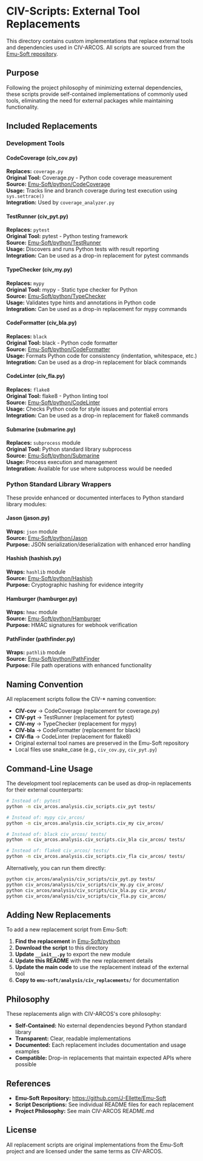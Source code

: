 # CIV-Scripts: External Tool Replacements

This directory contains custom implementations that replace external tools and dependencies used in CIV-ARCOS. All scripts are sourced from the [Emu-Soft repository](https://github.com/J-Ellette/Emu-Soft).

## Purpose

Following the project philosophy of minimizing external dependencies, these scripts provide self-contained implementations of commonly used tools, eliminating the need for external packages while maintaining functionality.

## Included Replacements

### Development Tools

#### CodeCoverage (civ_cov.py)
**Replaces:** `coverage.py`  
**Original Tool:** Coverage.py - Python code coverage measurement  
**Source:** [Emu-Soft/python/CodeCoverage](https://github.com/J-Ellette/Emu-Soft/tree/main/python/CodeCoverage)  
**Usage:** Tracks line and branch coverage during test execution using `sys.settrace()`  
**Integration:** Used by `coverage_analyzer.py`

#### TestRunner (civ_pyt.py)
**Replaces:** `pytest`  
**Original Tool:** pytest - Python testing framework  
**Source:** [Emu-Soft/python/TestRunner](https://github.com/J-Ellette/Emu-Soft/tree/main/python/TestRunner)  
**Usage:** Discovers and runs Python tests with result reporting  
**Integration:** Can be used as a drop-in replacement for pytest commands

#### TypeChecker (civ_my.py)
**Replaces:** `mypy`  
**Original Tool:** mypy - Static type checker for Python  
**Source:** [Emu-Soft/python/TypeChecker](https://github.com/J-Ellette/Emu-Soft/tree/main/python/TypeChecker)  
**Usage:** Validates type hints and annotations in Python code  
**Integration:** Can be used as a drop-in replacement for mypy commands

#### CodeFormatter (civ_bla.py)
**Replaces:** `black`  
**Original Tool:** black - Python code formatter  
**Source:** [Emu-Soft/python/CodeFormatter](https://github.com/J-Ellette/Emu-Soft/tree/main/python/CodeFormatter)  
**Usage:** Formats Python code for consistency (indentation, whitespace, etc.)  
**Integration:** Can be used as a drop-in replacement for black commands

#### CodeLinter (civ_fla.py)
**Replaces:** `flake8`  
**Original Tool:** flake8 - Python linting tool  
**Source:** [Emu-Soft/python/CodeLinter](https://github.com/J-Ellette/Emu-Soft/tree/main/python/CodeLinter)  
**Usage:** Checks Python code for style issues and potential errors  
**Integration:** Can be used as a drop-in replacement for flake8 commands

#### Submarine (submarine.py)
**Replaces:** `subprocess` module  
**Original Tool:** Python standard library subprocess  
**Source:** [Emu-Soft/python/Submarine](https://github.com/J-Ellette/Emu-Soft/tree/main/python/Submarine)  
**Usage:** Process execution and management  
**Integration:** Available for use where subprocess would be needed

### Python Standard Library Wrappers

These provide enhanced or documented interfaces to Python standard library modules:

#### Jason (jason.py)
**Wraps:** `json` module  
**Source:** [Emu-Soft/python/Jason](https://github.com/J-Ellette/Emu-Soft/tree/main/python/Jason)  
**Purpose:** JSON serialization/deserialization with enhanced error handling

#### Hashish (hashish.py)
**Wraps:** `hashlib` module  
**Source:** [Emu-Soft/python/Hashish](https://github.com/J-Ellette/Emu-Soft/tree/main/python/Hashish)  
**Purpose:** Cryptographic hashing for evidence integrity

#### Hamburger (hamburger.py)
**Wraps:** `hmac` module  
**Source:** [Emu-Soft/python/Hamburger](https://github.com/J-Ellette/Emu-Soft/tree/main/python/Hamburger)  
**Purpose:** HMAC signatures for webhook verification

#### PathFinder (pathfinder.py)
**Wraps:** `pathlib` module  
**Source:** [Emu-Soft/python/PathFinder](https://github.com/J-Ellette/Emu-Soft/tree/main/python/PathFinder)  
**Purpose:** File path operations with enhanced functionality

## Naming Convention

All replacement scripts follow the CIV-* naming convention:
- **CIV-cov** → CodeCoverage (replacement for coverage.py)
- **CIV-pyt** → TestRunner (replacement for pytest)
- **CIV-my** → TypeChecker (replacement for mypy)
- **CIV-bla** → CodeFormatter (replacement for black)
- **CIV-fla** → CodeLinter (replacement for flake8)
- Original external tool names are preserved in the Emu-Soft repository
- Local files use snake_case (e.g., `civ_cov.py`, `civ_pyt.py`)

## Command-Line Usage

The development tool replacements can be used as drop-in replacements for their external counterparts:

```bash
# Instead of: pytest
python -m civ_arcos.analysis.civ_scripts.civ_pyt tests/

# Instead of: mypy civ_arcos/
python -m civ_arcos.analysis.civ_scripts.civ_my civ_arcos/

# Instead of: black civ_arcos/ tests/
python -m civ_arcos.analysis.civ_scripts.civ_bla civ_arcos/ tests/

# Instead of: flake8 civ_arcos/ tests/
python -m civ_arcos.analysis.civ_scripts.civ_fla civ_arcos/ tests/
```

Alternatively, you can run them directly:

```bash
python civ_arcos/analysis/civ_scripts/civ_pyt.py tests/
python civ_arcos/analysis/civ_scripts/civ_my.py civ_arcos/
python civ_arcos/analysis/civ_scripts/civ_bla.py civ_arcos/
python civ_arcos/analysis/civ_scripts/civ_fla.py civ_arcos/
```

## Adding New Replacements

To add a new replacement script from Emu-Soft:

1. **Find the replacement** in [Emu-Soft/python](https://github.com/J-Ellette/Emu-Soft/tree/main/python)
2. **Download the script** to this directory
3. **Update `__init__.py`** to export the new module
4. **Update this README** with the new replacement details
5. **Update the main code** to use the replacement instead of the external tool
6. **Copy to `emu-soft/analysis/civ_replacements/`** for documentation

## Philosophy

These replacements align with CIV-ARCOS's core philosophy:
- **Self-Contained:** No external dependencies beyond Python standard library
- **Transparent:** Clear, readable implementations
- **Documented:** Each replacement includes documentation and usage examples
- **Compatible:** Drop-in replacements that maintain expected APIs where possible

## References

- **Emu-Soft Repository:** https://github.com/J-Ellette/Emu-Soft
- **Script Descriptions:** See individual README files for each replacement
- **Project Philosophy:** See main CIV-ARCOS README.md

## License

All replacement scripts are original implementations from the Emu-Soft project and are licensed under the same terms as CIV-ARCOS.
